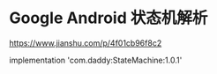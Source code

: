 # Google Android 状态机解析
https://www.jianshu.com/p/4f01cb96f8c2

implementation 'com.daddy:StateMachine:1.0.1'
